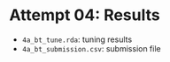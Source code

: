 # Attempt 04: Results

-   `4a_bt_tune.rda`: tuning results
-   `4a_bt_submission.csv`: submission file